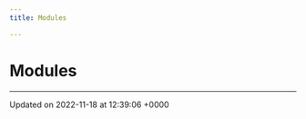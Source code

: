 ```yaml
---
title: Modules

---
```


# Modules







-------------------------------

Updated on 2022-11-18 at 12:39:06 +0000
